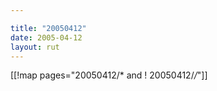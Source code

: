```yaml
---

title: "20050412"
date: 2005-04-12
layout: rut
---
```


[[!map pages="20050412/* and ! 20050412/*/*"]]
